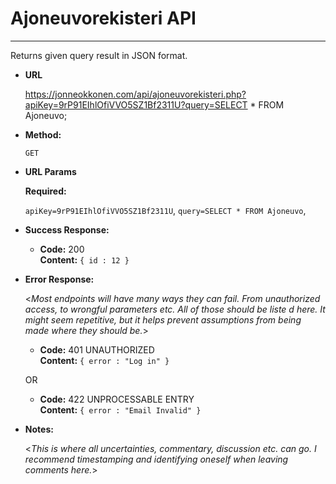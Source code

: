 # Ajoneuvorekisteri API
----
  Returns given query result in JSON format. 

* **URL**

  https://jonneokkonen.com/api/ajoneuvorekisteri.php?apiKey=9rP91EIhlOfiVVO5SZ1Bf2311U?query=SELECT * FROM Ajoneuvo;

* **Method:**

  `GET`
  
*  **URL Params**

   **Required:**
 
   `apiKey=9rP91EIhlOfiVVO5SZ1Bf2311U`,
   `query=SELECT * FROM Ajoneuvo`,

* **Success Response:**

  * **Code:** 200 <br />
    **Content:** `{ id : 12 }`
 
* **Error Response:**

  <_Most endpoints will have many ways they can fail. From unauthorized access, to wrongful parameters etc. All of those should be liste d here. It might seem repetitive, but it helps prevent assumptions from being made where they should be._>

  * **Code:** 401 UNAUTHORIZED <br />
    **Content:** `{ error : "Log in" }`

  OR

  * **Code:** 422 UNPROCESSABLE ENTRY <br />
    **Content:** `{ error : "Email Invalid" }`

* **Notes:**

  <_This is where all uncertainties, commentary, discussion etc. can go. I recommend timestamping and identifying oneself when leaving comments here._> 